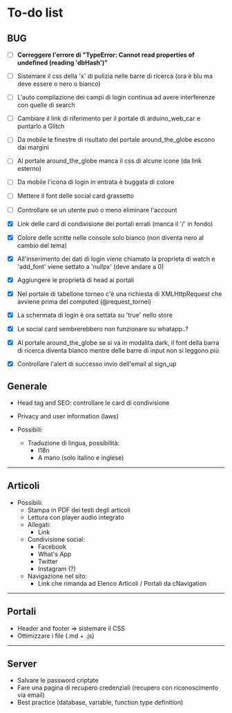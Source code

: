 # To-do list

## BUG
- [ ] **Correggere l'errore di "TypeError: Cannot read properties of undefined (reading 'dbHash')"**
- [ ] Sistemare il css della 'x' di pulizia nelle barre di ricerca (ora è blu ma deve essere o nero o bianco)
- [ ] L'auto compilazione dei campi di login continua ad avere interferenze con quelle di search
- [ ] Cambiare il link di riferimento per il portale di arduino_web_car e puntarlo a Glitch
- [ ] Da mobile le finestre di risultato del portale around_the_globe escono dai margini
- [ ] Al portale around_the_globe manca il css di alcune icone (da link esterno)
- [ ] Da mobile l'icona di login in entrata è buggata di colore
- [ ] Mettere il font delle social card grassetto 
- [ ] Controllare se un utente può o meno eliminare l'account
- [x] Link delle card di condivisione dei portali errati (manca il '/' in fondo)
- [x] Colore delle scritte nelle console solo bianco (non diventa nero al cambio del tema)
- [x] All'inserimento dei dati di login viene chiamato la proprieta di watch e 'add_font' viene settato a 'nullpx' (deve andare a 0)
- [x] Aggiungere le proprietà di head ai portali
- [x] Nel portale di tabellone torneo c'è una richiesta di XMLHttpRequest che avviene prima del computed (@request_tornei)
- [x] La schermata di login è ora settata su 'true' nello store
- [x] Le social card sembrerebbero non funzionare su whatapp..?
- [x] Al portale around_the_globe se si va in modalita dark, il font della barra di ricerca diventa bianco mentre delle barre di input non si leggono più
- [x] Controllare l'alert di successo invio dell'email al sign_up


## Generale
- Head tag and SEO: controllare le card di condivisione
- Privacy and user information (laws)

- Possibili:
  - Traduzione di lingua, possibilità:
    - I18n
    - A mano (solo italino e inglese)

---

## Articoli

- Possibili:
  - Stampa in PDF dei testi degli articoli
  - Lettura con player audio integrato
  - Allegati:
    - Link
  - Condivisione social:
    - Facebook
    - What's App
    - Twitter
    - Instagram (?)
  - Navigazione nel sito:
    - Link che rimanda ad Elenco Articoli / Portali da cNavigation

---

## Portali
- Header and footer => sistemare il CSS
- Ottimizzare i file (.md + .js)

---

## Server
- Salvare le password criptate
- Fare una pagina di recupero credenziali (recupero con riconoscimento via email)
- Best practice (database, variable, function type definition)